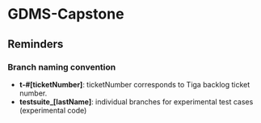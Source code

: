 # GDMS-Capstone

## Reminders

### Branch naming convention
- **t-#[ticketNumber]**: ticketNumber corresponds to Tiga backlog ticket number. 
- **testsuite_[lastName]**: individual branches for experimental test cases (experimental code)

